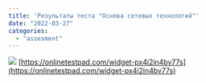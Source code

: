 ```yaml
---
title: 'Результаты теста "Основа сетевых технологий"'
date: "2022-03-27"
categories: 
  - "assesment"
---
```

<!--more-->
![](/hugoshell/images/2022/03/network_assesment.png)
[https://onlinetestpad.com/widget-px4i2in4bv77s](https://onlinetestpad.com/widget-px4i2in4bv77s)
